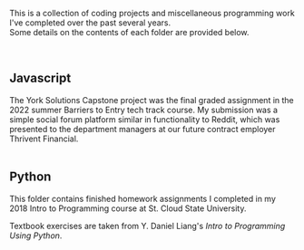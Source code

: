 This is a collection of coding projects and miscellaneous programming work I've completed over the past several years.\
Some details on the contents of each folder are provided below.

<br>

<h2>Javascript</h2>
The York Solutions Capstone project was the final graded assignment in the 2022 summer Barriers to Entry tech track course. My submission was a simple social forum platform similar in functionality to Reddit, which was presented to the department managers at our future contract employer Thrivent Financial.


<br>
<br>



<h2>Python</h2>
This folder contains finished homework assignments I completed in my 2018 Intro to Programming course at St. Cloud State University.


<br>

Textbook exercises are taken from Y. Daniel Liang's *Intro to Programming Using Python*.
